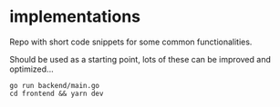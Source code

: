 # implementations

Repo with short code snippets for some common functionalities.

Should be used as a starting point, lots of these can be improved and optimized...

```
go run backend/main.go
cd frontend && yarn dev
```
